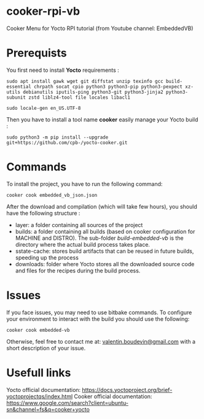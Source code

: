 # cooker-rpi-vb

Cooker Menu for Yocto RPI tutorial (from Youtube channel: EmbeddedVB)

# Prerequists

You first need to install **Yocto** requirements : 

`sudo apt install gawk wget git diffstat unzip texinfo gcc build-essential chrpath socat cpio python3 python3-pip python3-pexpect xz-utils debianutils iputils-ping python3-git python3-jinja2 python3-subunit zstd liblz4-tool file locales libacl1`

`sudo locale-gen en_US.UTF-8`

Then you have to install a tool name **cooker** easily manage your Yocto build : 

`sudo python3 -m pip install --upgrade git+https://github.com/cpb-/yocto-cooker.git`

# Commands 

To install the project, you have to run the following command: 

`cooker cook embedded_vb_json.json`

After the download and compilation (which will take few hours), you should have the following structure : 

* layer: a folder containing all sources of the project
* builds: a folder containing all builds (based on cooker configuration for MACHINE and DISTRO). The sub-folder *build-embedded-vb* is the directory where the actual build process takes place.
* sstate-cache: stores build artifacts that can be reused in future builds, speeding up the process
* downloads:  folder where Yocto stores all the downloaded source code and files for the recipes during the build process. 

# Issues 

If you face issues, you may need to use bitbake commands. To configure your environment to interact with the build you should use the following: 

`cooker cook embedded-vb`

Otherwise, feel free to contact me at: valentin.boudevin@gmail.com with a short description of your issue. 

# Usefull links

Yocto official documentation: https://docs.yoctoproject.org/brief-yoctoprojectqs/index.html
Cooker official documentation: https://www.google.com/search?client=ubuntu-sn&channel=fs&q=cooker+yocto